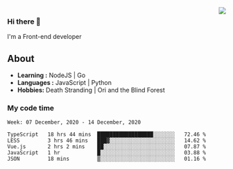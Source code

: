 <img align='right' src="https://github-readme-stats.vercel.app/api?username=strugglebak&show_icons=true">

### Hi there 👋

I'm a Front-end developer

## About

-  **Learning :** NodeJS | Go
-  **Languages :** JavaScript | Python
-  **Hobbies:** Death Stranding | Ori and the Blind Forest

### My code time

<!--START_SECTION:waka-->
```text
Week: 07 December, 2020 - 14 December, 2020

TypeScript   18 hrs 44 mins  ██████████████████░░░░░░░   72.46 % 
LESS         3 hrs 46 mins   ███▓░░░░░░░░░░░░░░░░░░░░░   14.62 % 
Vue.js       2 hrs 2 mins    ██░░░░░░░░░░░░░░░░░░░░░░░   07.87 % 
JavaScript   1 hr            █░░░░░░░░░░░░░░░░░░░░░░░░   03.88 % 
JSON         18 mins         ▒░░░░░░░░░░░░░░░░░░░░░░░░   01.16 % 
```
<!--END_SECTION:waka-->
